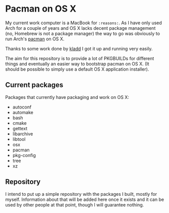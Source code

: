 Pacman on OS X
==============

My current work computer is a MacBook for `:reasons:`. As I have only used
Arch for a couple of years and OS X lacks decent package management (no,
Homebrew is not a package manager) the way to go was obviously to run Arch's
[pacman][] on OS X.

Thanks to some work done by [kladd][] I got it up and running very easily.

The aim for this repository is to provide a lot of PKGBUILDs for different
things and eventually an easier way to bootstrap pacman on OS X. (It should
be possible to simply use a default OS X application installer).

## Current packages

Packages that currently have packaging and work on OS X:

* autoconf
* automake
* bash
* cmake
* gettext
* libarchive
* libtool
* osx
* pacman
* pkg-config
* tree
* xz

## Repository

I intend to put up a simple repository with the packages I built, mostly
for myself. Information about that will be added here once it exists and
it can be used by other people at that point, though I will guarantee
nothing.
 
[pacman]: https://www.archlinux.org/pacman/
[kladd]: https://github.com/kladd/pacman-osx